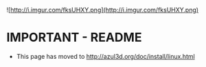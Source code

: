 ![http://i.imgur.com/fksUHXY.png](http://i.imgur.com/fksUHXY.png)

# IMPORTANT - README #

  * This page has moved to http://azul3d.org/doc/install/linux.html
